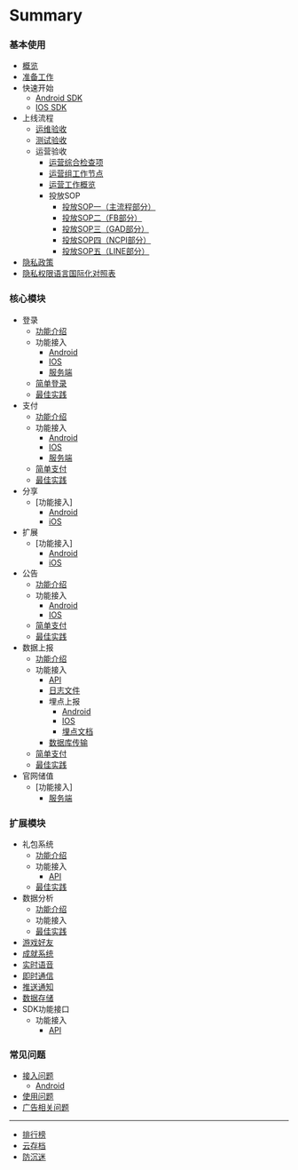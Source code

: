 # Summary

### 基本使用

* [概览](README.md)
* [准备工作](started/get-ready.md)
* 快速开始
    * [Android SDK](started/quickstart-and.md)
    * [IOS SDK](started/quickstart-ios.md)
* 上线流程
    * [运维验收](started/publish.md)
    * [测试验收](started/test.md)
    * 运营验收
      * [运营综合检查项](started/operation/check-items.md)
      * [运营组工作节点](started/operation/work-node.md)
      * [运营工作概览](started/operation/operation.md)
      * 投放SOP
        * [投放SOP一（主流程部分）](started/operation/market-currency-sop.md)
        * [投放SOP二（FB部分）](started/operation/market-FB-sop.md)
        * [投放SOP三（GAD部分）](started/operation/market-GAD-sop.md)
        * [投放SOP四（NCPI部分）](started/operation/market-NCPI-sop.md)
        * [投放SOP五（LINE部分）](started/operation/market-LINE-sop.md)
* [隐私政策](started/agreement.md)
* [隐私权限语言国际化对照表](started/access-privacy-table.md)

### 核心模块

* 登录
    * [功能介绍](core/login/overview.md)
    * 功能接入
        * [Android](core/login/access-and.md)
        * [IOS](core/login/access-ios.md)
        * [服务端](core/login/access-php.md)
    * [简单登录](core/login/simple-login.md)
    * [最佳实践](core/login/best-practice.md)
* 支付
    * [功能介绍](core/pay/overview.md)
    * 功能接入
        * [Android](core/pay/access-and.md)
        * [IOS](core/pay/access-ios.md)
        * [服务端](core/pay/access-php.md)
    * [简单支付](core/pay/simple-pay.md)
    * [最佳实践](core/pay/best-practice.md)
* 分享
    * [功能接入] 
        * [Android](core/share/access-android.md)
        * [iOS](core/share/access-ios.md)
* 扩展
    * [功能接入]
        * [Android](core/extension/access-android.md)
        * [iOS](core/extension/access-ios.md)
* 公告
    * [功能介绍](core/notice/overview.md)
    * 功能接入
        * [Android](core/notice/access-and.md)
        * [IOS](core/notice/access-ios.md)
    * [简单支付](core/notice/simple-notice.md)
    * [最佳实践](core/notice/best-practice.md)
* 数据上报
    * [功能介绍](core/daq/overview.md)
    * 功能接入
        * [API](core/daq/access-api.md)
        * [日志文件](core/daq/access-log.md)
        * 埋点上报
            * [Android](core/daq/access-event-and.md)
            * [IOS](core/daq/access-event-ios.md)
            * [埋点文档](core/daq/access-events-table.md)
        * [数据库传输](core/daq/access-rds.md)
    * [简单支付](core/daq/simple-daq.md)
    * [最佳实践](core/daq/best-practice.md)
* 官网储值
    * [功能接入]
        * [服务端](core/recharge/access-php.md)

### 扩展模块

* 礼包系统
    * [功能介绍](modules/gift/overview.md)
    * 功能接入
      * [API](modules/gift/switch-api.md)
    * [最佳实践](modules/gift/best-practice.md)
* 数据分析
    * [功能介绍](modules/analytics/overview.md)
    * 功能接入
    * [最佳实践](modules/analytics/best-practice.md)
* [游戏好友](modules/other/1.md)
* [成就系统](modules/other/2.md)
* [实时语音](modules/other/3.md)
* [即时通信](modules/other/4.md)
* [推送通知](modules/other/5.md)
* [数据存储](modules/other/6.md)
* SDK功能接口
    * 功能接入
        * [API](modules/platform/firebase-api.md)

### 常见问题

* [接入问题](faq/faq.md)
	* [Android](faq/faq-and.md)
* [使用问题](faq/faq-ios.md)
* [广告相关问题](faq/faq-and.md)

----

* [排行榜](modules/other/7.md)
* [云存档](modules/other/8.md)
* [防沉迷](modules/other/9.md)
